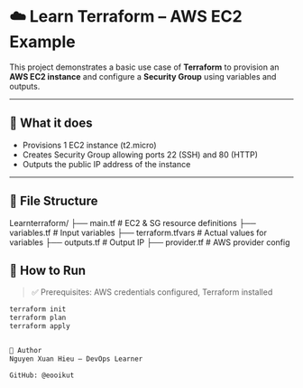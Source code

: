 # ☁️ Learn Terraform – AWS EC2 Example

This project demonstrates a basic use case of **Terraform** to provision an **AWS EC2 instance** and configure a **Security Group** using variables and outputs.

---

## 🔧 What it does

- Provisions 1 EC2 instance (t2.micro)
- Creates Security Group allowing ports 22 (SSH) and 80 (HTTP)
- Outputs the public IP address of the instance

---

## 📁 File Structure

Learnterraform/
├── main.tf # EC2 & SG resource definitions
├── variables.tf # Input variables
├── terraform.tfvars # Actual values for variables
├── outputs.tf # Output IP
├── provider.tf # AWS provider config
## 🚀 How to Run

> ✅ Prerequisites: AWS credentials configured, Terraform installed

```bash
terraform init
terraform plan
terraform apply


📎 Author
Nguyen Xuan Hieu – DevOps Learner

GitHub: @eooikut
